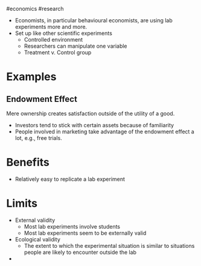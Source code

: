 #economics #research
- Economists, in particular behavioural economists, are using lab experiments more and more.
- Set up like other scientific experiments
	- Controlled environment
	- Researchers can manipulate one variable
	- Treatment v. Control group
# Examples
## Endowment Effect
Mere ownership creates satisfaction outside of the utility of a good.
- Investors tend to stick with certain assets because of familiarity
- People involved in marketing take advantage of the endowment effect a lot, e.g., free trials.
# Benefits
- Relatively easy to replicate a lab experiment
# Limits
- External validity
	- Most lab experiments involve students
	- Most lab experiments seem to be externally valid
- Ecological validity
	- The extent to which the experimental situation is similar to situations people are likely to encounter outside the lab
- 